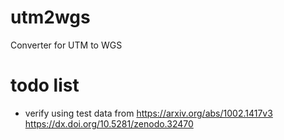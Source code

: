 # utm2wgs
Converter for UTM to WGS

# todo list

* verify using test data from https://arxiv.org/abs/1002.1417v3 https://dx.doi.org/10.5281/zenodo.32470
